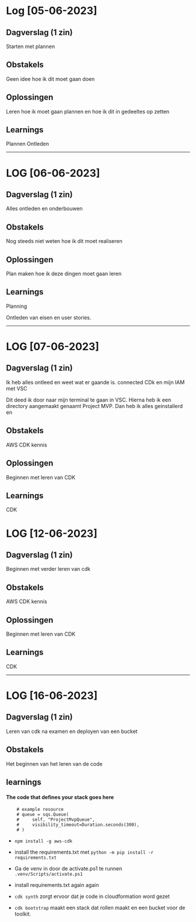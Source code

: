 # Log [05-06-2023]
## Dagverslag (1 zin)
Starten met plannen
## Obstakels
Geen idee hoe ik dit moet gaan doen

## Oplossingen
Leren hoe ik moet gaan plannen en hoe ik dit in gedeeltes op zetten

## Learnings
Plannen
Ontleden


---
# LOG [06-06-2023]
## Dagverslag (1 zin)
Alles ontleden en onderbouwen

## Obstakels
Nog steeds niet weten hoe ik dit moet realiseren

## Oplossingen
Plan maken hoe ik deze dingen moet gaan leren

## Learnings
Planning

Ontleden van eisen en user stories.


---

# LOG [07-06-2023]
## Dagverslag (1 zin)
Ik heb alles ontleed en weet wat er gaande is. connected CDk en mijn IAM met VSC

Dit deed ik door naar mijn terminal te gaan in VSC. Hierna heb ik een directory aangemaakt genaamt Project MVP. Dan heb ik alles geinstallerd en 

## Obstakels
AWS CDK kennis

## Oplossingen
Beginnen met leren van CDK

## Learnings
CDK


# LOG [12-06-2023]
## Dagverslag (1 zin)
Beginnen met verder leren van cdk 
## Obstakels
AWS CDK kennis

## Oplossingen
Beginnen met leren van CDK

## Learnings
CDK

---

# LOG [16-06-2023]
## Dagverslag (1 zin)
Leren van cdk na examen en deployen van een bucket

## Obstakels
Het beginnen van het leren van de code

## learnings

  #### The code that defines your stack goes here

        # example resource
        # queue = sqs.Queue(
        #     self, "ProjectMvpQueue",
        #     visibility_timeout=Duration.seconds(300),
        # )

- `npm install -g aws-cdk`
- install the requirements.txt met `python -m pip install -r requirements.txt` 
- Ga de venv in door de activate.ps1 te runnen `.venv/Scripts/activate.ps1`
- install requirements.txt again again 

- `cdk synth` zorgt ervoor dat je code in cloudformation word gezet
- `cdk bootstrap` maakt een stack dat rollen maakt en een bucket voor de toolkit.
